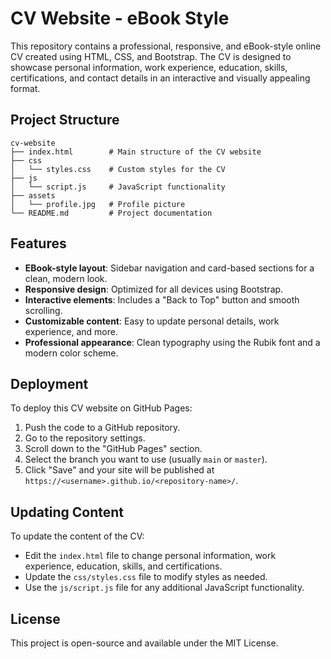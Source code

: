 # CV Website - eBook Style

This repository contains a professional, responsive, and eBook-style online CV created using HTML, CSS, and Bootstrap. The CV is designed to showcase personal information, work experience, education, skills, certifications, and contact details in an interactive and visually appealing format.

## Project Structure

```
cv-website
├── index.html        # Main structure of the CV website
├── css
│   └── styles.css    # Custom styles for the CV
├── js
│   └── script.js     # JavaScript functionality
├── assets
│   └── profile.jpg   # Profile picture
└── README.md         # Project documentation
```

## Features

- **EBook-style layout**: Sidebar navigation and card-based sections for a clean, modern look.
- **Responsive design**: Optimized for all devices using Bootstrap.
- **Interactive elements**: Includes a "Back to Top" button and smooth scrolling.
- **Customizable content**: Easy to update personal details, work experience, and more.
- **Professional appearance**: Clean typography using the Rubik font and a modern color scheme.

## Deployment

To deploy this CV website on GitHub Pages:

1. Push the code to a GitHub repository.
2. Go to the repository settings.
3. Scroll down to the "GitHub Pages" section.
4. Select the branch you want to use (usually `main` or `master`).
5. Click "Save" and your site will be published at `https://<username>.github.io/<repository-name>/`.

## Updating Content

To update the content of the CV:

- Edit the `index.html` file to change personal information, work experience, education, skills, and certifications.
- Update the `css/styles.css` file to modify styles as needed.
- Use the `js/script.js` file for any additional JavaScript functionality.

## License

This project is open-source and available under the MIT License.